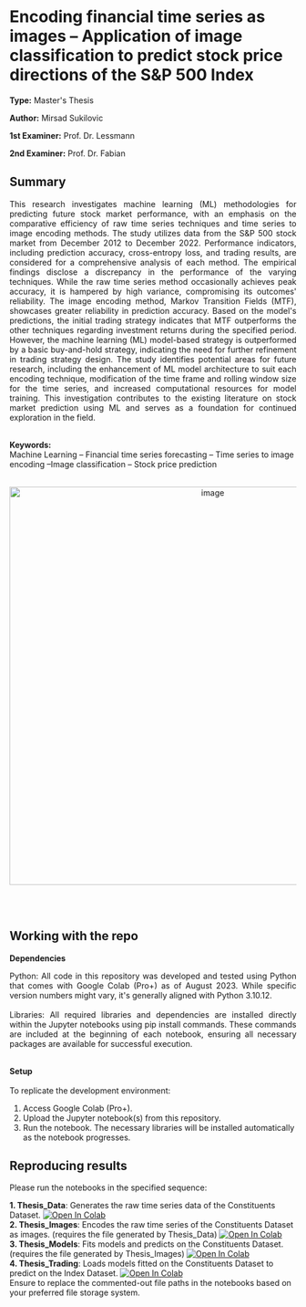# Encoding financial time series as images – Application of image classification to predict stock price directions of the S&P 500 Index

**Type:** Master's Thesis

**Author:** Mirsad Sukilovic

**1st Examiner:** Prof. Dr. Lessmann

**2nd Examiner:** Prof. Dr. Fabian

## Summary
<div align="justify">
This research investigates machine learning (ML) methodologies for predicting future stock market performance, with an emphasis on the comparative efficiency of raw time series techniques and time series to image encoding methods. The study utilizes data from the S&P 500 stock market from December 2012 to December 2022. Performance indicators, including prediction accuracy, cross-entropy loss, and trading results, are considered for a comprehensive analysis of each method. The empirical findings disclose a discrepancy in the performance of the varying techniques. While the raw time series method occasionally achieves peak accuracy, it is hampered by high variance, compromising its outcomes' reliability. The image encoding method, Markov Transition Fields (MTF), showcases greater reliability in prediction accuracy. Based on the model's predictions, the initial trading strategy indicates that MTF outperforms the other techniques regarding investment returns during the specified period. However, the machine learning (ML) model-based strategy is outperformed by a basic buy-and-hold strategy, indicating the need for further refinement in trading strategy design. The study identifies potential areas for future research, including the enhancement of ML model architecture to suit each encoding technique, modification of the time frame and rolling window size for the time series, and increased computational resources for model training. This investigation contributes to the existing literature on stock market prediction using ML and serves as a foundation for continued exploration in the field.
</div>
<br>

**Keywords:** <br>Machine Learning – Financial time series forecasting – Time series to image encoding –Image classification – Stock price prediction
<br><br>
<p align="center">
  <img width="698" alt="image" src="https://github.com/sukilovm/Encoding-financial-time-series-as-images/assets/74241476/b99b27b6-81b1-45fd-b82a-de3ef8a4eff0">
</p>
<br><br>

## Working with the repo

**Dependencies**
<div align="justify">
Python: All code in this repository was developed and tested using Python that comes with Google Colab (Pro+) as of August 2023.
While specific version numbers might vary, it's generally aligned with Python 3.10.12.
</div>
<br>
<div align="justify">
Libraries: All required libraries and dependencies are installed directly within the Jupyter notebooks using pip install commands.
These commands are included at the beginning of each notebook, ensuring all necessary packages are available for successful execution.
</div>
<br>

**Setup** <br><br>
To replicate the development environment:

1. Access Google Colab (Pro+).
2. Upload the Jupyter notebook(s) from this repository.
3. Run the notebook. The necessary libraries will be installed automatically as the notebook progresses.


## Reproducing results

Please run the notebooks in the specified sequence: <br>

**1. Thesis_Data**: Generates the raw time series data of the Constituents Dataset. [![Open In Colab](https://colab.research.google.com/assets/colab-badge.svg)](https://colab.research.google.com/github/sukilovm/Encoding-financial-time-series-as-images/blob/main/Thesis_Data.ipynb)
 <br>
**2. Thesis_Images**: Encodes the raw time series of the Constituents Dataset as images. (requires the file generated by Thesis_Data) [![Open In Colab](https://colab.research.google.com/assets/colab-badge.svg)](https://colab.research.google.com/github/sukilovm/Encoding-financial-time-series-as-images/blob/main/Thesis_Images.ipynb) <br>
**3. Thesis_Models**: Fits models and predicts on the Constituents Dataset. (requires the file generated by Thesis_Images) [![Open In Colab](https://colab.research.google.com/assets/colab-badge.svg)](https://colab.research.google.com/github/sukilovm/Encoding-financial-time-series-as-images/blob/main/Thesis_Models.ipynb)<br>
**4. Thesis_Trading**: Loads models fitted on the Constituents Dataset to predict on the Index Dataset. [![Open In Colab](https://colab.research.google.com/assets/colab-badge.svg)](https://colab.research.google.com/github/sukilovm/Encoding-financial-time-series-as-images/blob/main/Thesis_Trading.ipynb)
<br>
Ensure to replace the commented-out file paths in the notebooks based on your preferred file storage system.
 

